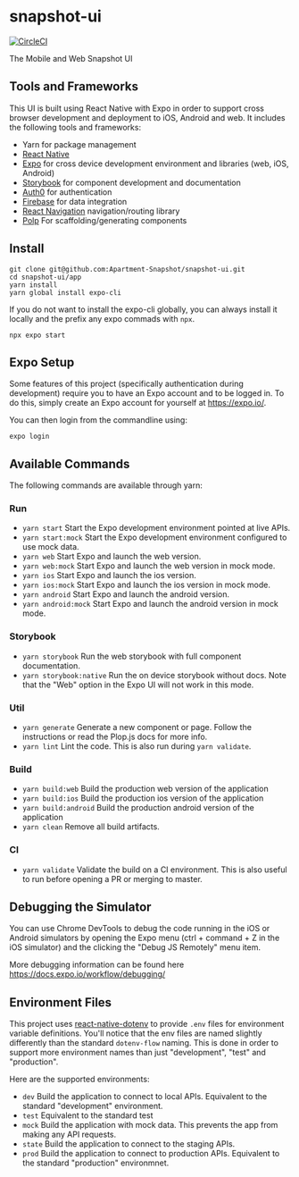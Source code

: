 # snapshot-ui

[![CircleCI](https://circleci.com/gh/Apartment-Snapshot/snapshot-ui/tree/main.svg?style=svg)](https://circleci.com/gh/Apartment-Snapshot/snapshot-ui/tree/main)

The Mobile and Web Snapshot UI

## Tools and Frameworks

This UI is built using React Native with Expo in order to support cross
browser development and deployment to iOS, Android and web. It includes
the following tools and frameworks:

- Yarn for package management
- [React Native](https://reactnative.dev/)
- [Expo](https://docs.expo.io/) for cross device development environment and libraries (web, iOS, Android)
- [Storybook](https://storybook.js.org/) for component development and documentation
- [Auth0](https://auth0.com/) for authentication
- [Firebase](https://firebase.google.com/) for data integration
- [React Navigation](https://reactnavigation.org/) navigation/routing library
- [Polp](https://plopjs.com/) For scaffolding/generating components

## Install

    git clone git@github.com:Apartment-Snapshot/snapshot-ui.git
    cd snapshot-ui/app
    yarn install
    yarn global install expo-cli

If you do not want to install the expo-cli globally, you can always install
it locally and the prefix any expo commads with `npx`.

    npx expo start

## Expo Setup

Some features of this project (specifically authentication during development)
require you to have an Expo account and to be
logged in. To do this, simply create an Expo account for yourself at https://expo.io/.

You can then login from the commandline using:

    expo login

## Available Commands

The following commands are available through yarn:

### Run

- `yarn start` Start the Expo development environment pointed at live APIs.
- `yarn start:mock` Start the Expo development environment configured to use mock data.
- `yarn web` Start Expo and launch the web version.
- `yarn web:mock` Start Expo and launch the web version in mock mode.
- `yarn ios` Start Expo and launch the ios version.
- `yarn ios:mock` Start Expo and launch the ios version in mock mode.
- `yarn android` Start Expo and launch the android version.
- `yarn android:mock` Start Expo and launch the android version in mock mode.

### Storybook

- `yarn storybook` Run the web storybook with full component documentation.
- `yarn storybook:native` Run the on device storybook without docs. Note that the
  "Web" option in the Expo UI will not work in this mode.

### Util

- `yarn generate` Generate a new component or page. Follow the instructions or read the
   Plop.js docs for more info.
- `yarn lint` Lint the code. This is also run during `yarn validate`.

### Build

- `yarn build:web` Build the production web version of the application
- `yarn build:ios` Build the production ios version of the application
- `yarn build:android` Build the production android version of the application
- `yarn clean` Remove all build artifacts.

### CI

- `yarn validate` Validate the build on a CI environment. This is also useful
  to run before opening a PR or merging to master.

## Debugging the Simulator

You can use Chrome DevTools to debug the code running in the iOS or Android simulators
by opening the Expo menu (ctrl + command + Z in the iOS simulator) and the clicking the
"Debug JS Remotely" menu item.

More debugging information can be found here https://docs.expo.io/workflow/debugging/

## Environment Files

This project uses [react-native-dotenv](https://www.npmjs.com/package/react-native-dotenv)
to provide `.env` files for environment variable definitions. You'll notice that the
env files are named slightly differently than the standard `dotenv-flow` naming. This
is done in order to support more environment names than just "development", "test" and
"production".

Here are the supported environments:

- `dev` Build the application to connect to local APIs.
  Equivalent to the standard "development" environment.
- `test` Equivalent to the standard test
- `mock` Build the application with mock data. This prevents the app from making
  any API requests.
- `state` Build the application to connect to the staging APIs.
- `prod` Build the application to connect to production APIs.
  Equivalent to the standard "production" environmnet.

